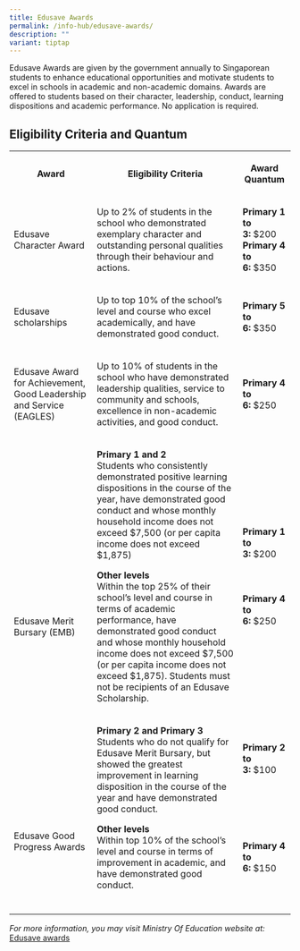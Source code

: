 ```yaml
---
title: Edusave Awards
permalink: /info-hub/edusave-awards/
description: ""
variant: tiptap
---
```

<p>Edusave Awards are given by the government annually to Singaporean students
    to enhance educational opportunities and motivate students to excel in
    schools in academic and non-academic domains. Awards are offered to students
    based on their character, leadership, conduct, learning dispositions and
    academic performance. No application is required.</p>
<h2>Eligibility Criteria and Quantum</h2>
<table>
    <tbody>
        <tr>
            <th rowspan="1" colspan="1">
                <p>Award</p>
            </th>
            <th rowspan="1" colspan="1">
                <p>Eligibility Criteria</p>
            </th>
            <th rowspan="1" colspan="1">
                <p>Award Quantum</p>
            </th>
        </tr>
        <tr>
            <td rowspan="1" colspan="1">
                <p>Edusave Character Award</p>
            </td>
            <td rowspan="1" colspan="1">
                <p>Up to 2% of students in the school who demonstrated exemplary character
                    and outstanding personal qualities through their behaviour and actions.</p>
            </td>
            <td rowspan="1" colspan="1">
                <p><strong>Primary 1 to 3:</strong>&nbsp;$200
                    <br><strong>Primary 4 to 6:</strong>&nbsp;$350</p>
            </td>
        </tr>
        <tr>
            <td rowspan="1" colspan="1">
                <p>Edusave scholarships</p>
            </td>
            <td rowspan="1" colspan="1">
                <p>Up to top 10% of the school’s level and course who excel academically,
                    and have demonstrated good conduct.</p>
            </td>
            <td rowspan="1" colspan="1">
                <p><strong>Primary 5 to 6:</strong>&nbsp;$350</p>
            </td>
        </tr>
        <tr>
            <td rowspan="1" colspan="1">
                <p>Edusave Award for Achievement, Good Leadership and Service (EAGLES)</p>
            </td>
            <td rowspan="1" colspan="1">
                <p>Up to 10% of students in the school who have demonstrated leadership qualities,
                    service to community and schools, excellence in non-academic activities,
                    and good conduct.</p>
            </td>
            <td rowspan="1" colspan="1">
                <p><strong>Primary 4 to 6:</strong>&nbsp;$250</p>
            </td>
        </tr>
        <tr>
            <td rowspan="1" colspan="1">
                <p>
                    <br>
                    <br>
                    <br>
                    <br>
                    <br>
                    <br>
                    <br>
                    <br>
                    <br>Edusave Merit Bursary (EMB)</p>
            </td>
            <td rowspan="1" colspan="1">
                <p><strong>Primary 1 and 2</strong> 
                    <br>Students who consistently demonstrated positive learning dispositions
                    in the course of the year, have demonstrated good conduct and whose monthly
                    household income does not exceed $7,500 (or per capita income does not
                    exceed $1,875)</p>
                <p></p>
                <p><strong>Other levels</strong> 
                    <br>Within the top 25% of their school’s level and course in terms of academic
                    performance, have demonstrated good conduct and whose monthly household
                    income does not exceed $7,500 (or per capita income does not exceed $1,875).
                    Students must not be recipients of an Edusave Scholarship.</p>
            </td>
            <td rowspan="1" colspan="1">
                <p><strong>Primary 1 to 3:</strong>&nbsp;$200
                    <br>
                    <br>
                    <br>
                    <br><strong>Primary 4 to 6:</strong>&nbsp;$250</p>
            </td>
        </tr>
        <tr>
            <td rowspan="1" colspan="1">
                <p>
                    <br>
                    <br>
                    <br>
                    <br>
                    <br>
                    <br>Edusave Good Progress Awards</p>
            </td>
            <td rowspan="1" colspan="1">
                <p><strong>Primary 2 and Primary 3</strong> 
                    <br>Students who do not qualify for Edusave Merit Bursary, but showed the
                    greatest improvement in learning disposition in the course of the year
                    and have demonstrated good conduct.</p>
                <p></p>
                <p><strong>Other levels</strong> 
                    <br>Within top 10% of the school’s level and course in terms of improvement
                    in academic, and have demonstrated good conduct.</p>
            </td>
            <td rowspan="1" colspan="1">
                <p><strong>Primary 2 to 3:</strong>&nbsp;$100</p>
                <p>
                    <br>
                    <br>
                    <br>
                    <br>
                    <br><strong>Primary 4 to 6:</strong>&nbsp;$150</p>
            </td>
        </tr>
        <tr>
            <td rowspan="1" colspan="1">
                <p></p>
            </td>
            <td rowspan="1" colspan="1">
                <p></p>
            </td>
            <td rowspan="1" colspan="1">
                <p></p>
            </td>
        </tr>
    </tbody>
</table>
<p><em>For more information, you may visit Ministry Of Education website at:</em>&nbsp;
    <a href="https://www.moe.gov.sg/financial-matters/awards-scholarships/edusave-awards" rel="noopener noreferrer nofollow" target="_blank">Edusave awards</a>
</p>